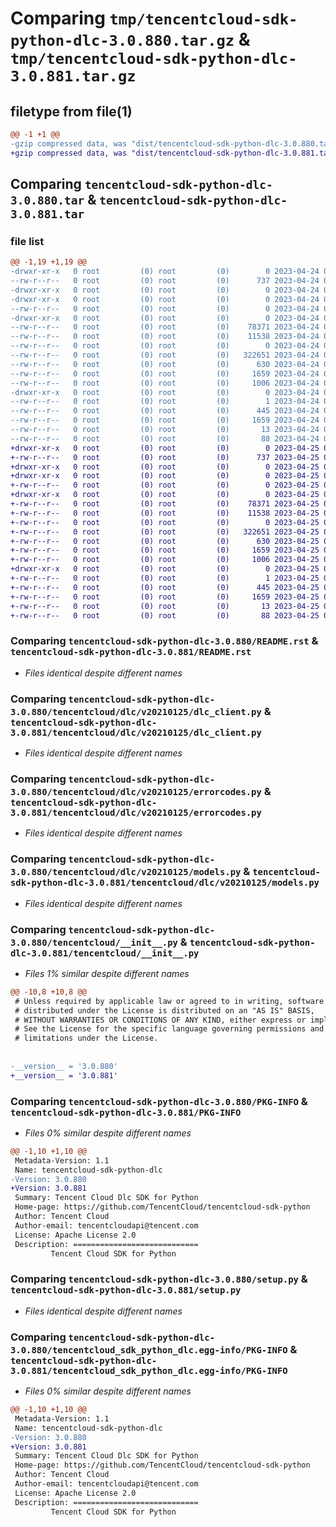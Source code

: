 # Comparing `tmp/tencentcloud-sdk-python-dlc-3.0.880.tar.gz` & `tmp/tencentcloud-sdk-python-dlc-3.0.881.tar.gz`

## filetype from file(1)

```diff
@@ -1 +1 @@
-gzip compressed data, was "dist/tencentcloud-sdk-python-dlc-3.0.880.tar", last modified: Mon Apr 24 03:02:52 2023, max compression
+gzip compressed data, was "dist/tencentcloud-sdk-python-dlc-3.0.881.tar", last modified: Tue Apr 25 00:35:45 2023, max compression
```

## Comparing `tencentcloud-sdk-python-dlc-3.0.880.tar` & `tencentcloud-sdk-python-dlc-3.0.881.tar`

### file list

```diff
@@ -1,19 +1,19 @@
-drwxr-xr-x   0 root         (0) root         (0)        0 2023-04-24 03:02:52.000000 tencentcloud-sdk-python-dlc-3.0.880/
--rw-r--r--   0 root         (0) root         (0)      737 2023-04-24 03:02:52.000000 tencentcloud-sdk-python-dlc-3.0.880/README.rst
-drwxr-xr-x   0 root         (0) root         (0)        0 2023-04-24 03:02:52.000000 tencentcloud-sdk-python-dlc-3.0.880/tencentcloud/
-drwxr-xr-x   0 root         (0) root         (0)        0 2023-04-24 03:02:52.000000 tencentcloud-sdk-python-dlc-3.0.880/tencentcloud/dlc/
--rw-r--r--   0 root         (0) root         (0)        0 2023-04-24 03:02:52.000000 tencentcloud-sdk-python-dlc-3.0.880/tencentcloud/dlc/__init__.py
-drwxr-xr-x   0 root         (0) root         (0)        0 2023-04-24 03:02:52.000000 tencentcloud-sdk-python-dlc-3.0.880/tencentcloud/dlc/v20210125/
--rw-r--r--   0 root         (0) root         (0)    78371 2023-04-24 03:02:52.000000 tencentcloud-sdk-python-dlc-3.0.880/tencentcloud/dlc/v20210125/dlc_client.py
--rw-r--r--   0 root         (0) root         (0)    11538 2023-04-24 03:02:52.000000 tencentcloud-sdk-python-dlc-3.0.880/tencentcloud/dlc/v20210125/errorcodes.py
--rw-r--r--   0 root         (0) root         (0)        0 2023-04-24 03:02:52.000000 tencentcloud-sdk-python-dlc-3.0.880/tencentcloud/dlc/v20210125/__init__.py
--rw-r--r--   0 root         (0) root         (0)   322651 2023-04-24 03:02:52.000000 tencentcloud-sdk-python-dlc-3.0.880/tencentcloud/dlc/v20210125/models.py
--rw-r--r--   0 root         (0) root         (0)      630 2023-04-24 03:02:52.000000 tencentcloud-sdk-python-dlc-3.0.880/tencentcloud/__init__.py
--rw-r--r--   0 root         (0) root         (0)     1659 2023-04-24 03:02:52.000000 tencentcloud-sdk-python-dlc-3.0.880/PKG-INFO
--rw-r--r--   0 root         (0) root         (0)     1006 2023-04-24 03:02:52.000000 tencentcloud-sdk-python-dlc-3.0.880/setup.py
-drwxr-xr-x   0 root         (0) root         (0)        0 2023-04-24 03:02:52.000000 tencentcloud-sdk-python-dlc-3.0.880/tencentcloud_sdk_python_dlc.egg-info/
--rw-r--r--   0 root         (0) root         (0)        1 2023-04-24 03:02:52.000000 tencentcloud-sdk-python-dlc-3.0.880/tencentcloud_sdk_python_dlc.egg-info/dependency_links.txt
--rw-r--r--   0 root         (0) root         (0)      445 2023-04-24 03:02:52.000000 tencentcloud-sdk-python-dlc-3.0.880/tencentcloud_sdk_python_dlc.egg-info/SOURCES.txt
--rw-r--r--   0 root         (0) root         (0)     1659 2023-04-24 03:02:52.000000 tencentcloud-sdk-python-dlc-3.0.880/tencentcloud_sdk_python_dlc.egg-info/PKG-INFO
--rw-r--r--   0 root         (0) root         (0)       13 2023-04-24 03:02:52.000000 tencentcloud-sdk-python-dlc-3.0.880/tencentcloud_sdk_python_dlc.egg-info/top_level.txt
--rw-r--r--   0 root         (0) root         (0)       88 2023-04-24 03:02:52.000000 tencentcloud-sdk-python-dlc-3.0.880/setup.cfg
+drwxr-xr-x   0 root         (0) root         (0)        0 2023-04-25 00:35:45.000000 tencentcloud-sdk-python-dlc-3.0.881/
+-rw-r--r--   0 root         (0) root         (0)      737 2023-04-25 00:35:45.000000 tencentcloud-sdk-python-dlc-3.0.881/README.rst
+drwxr-xr-x   0 root         (0) root         (0)        0 2023-04-25 00:35:45.000000 tencentcloud-sdk-python-dlc-3.0.881/tencentcloud/
+drwxr-xr-x   0 root         (0) root         (0)        0 2023-04-25 00:35:45.000000 tencentcloud-sdk-python-dlc-3.0.881/tencentcloud/dlc/
+-rw-r--r--   0 root         (0) root         (0)        0 2023-04-25 00:35:45.000000 tencentcloud-sdk-python-dlc-3.0.881/tencentcloud/dlc/__init__.py
+drwxr-xr-x   0 root         (0) root         (0)        0 2023-04-25 00:35:45.000000 tencentcloud-sdk-python-dlc-3.0.881/tencentcloud/dlc/v20210125/
+-rw-r--r--   0 root         (0) root         (0)    78371 2023-04-25 00:35:45.000000 tencentcloud-sdk-python-dlc-3.0.881/tencentcloud/dlc/v20210125/dlc_client.py
+-rw-r--r--   0 root         (0) root         (0)    11538 2023-04-25 00:35:45.000000 tencentcloud-sdk-python-dlc-3.0.881/tencentcloud/dlc/v20210125/errorcodes.py
+-rw-r--r--   0 root         (0) root         (0)        0 2023-04-25 00:35:45.000000 tencentcloud-sdk-python-dlc-3.0.881/tencentcloud/dlc/v20210125/__init__.py
+-rw-r--r--   0 root         (0) root         (0)   322651 2023-04-25 00:35:45.000000 tencentcloud-sdk-python-dlc-3.0.881/tencentcloud/dlc/v20210125/models.py
+-rw-r--r--   0 root         (0) root         (0)      630 2023-04-25 00:35:45.000000 tencentcloud-sdk-python-dlc-3.0.881/tencentcloud/__init__.py
+-rw-r--r--   0 root         (0) root         (0)     1659 2023-04-25 00:35:45.000000 tencentcloud-sdk-python-dlc-3.0.881/PKG-INFO
+-rw-r--r--   0 root         (0) root         (0)     1006 2023-04-25 00:35:45.000000 tencentcloud-sdk-python-dlc-3.0.881/setup.py
+drwxr-xr-x   0 root         (0) root         (0)        0 2023-04-25 00:35:45.000000 tencentcloud-sdk-python-dlc-3.0.881/tencentcloud_sdk_python_dlc.egg-info/
+-rw-r--r--   0 root         (0) root         (0)        1 2023-04-25 00:35:45.000000 tencentcloud-sdk-python-dlc-3.0.881/tencentcloud_sdk_python_dlc.egg-info/dependency_links.txt
+-rw-r--r--   0 root         (0) root         (0)      445 2023-04-25 00:35:45.000000 tencentcloud-sdk-python-dlc-3.0.881/tencentcloud_sdk_python_dlc.egg-info/SOURCES.txt
+-rw-r--r--   0 root         (0) root         (0)     1659 2023-04-25 00:35:45.000000 tencentcloud-sdk-python-dlc-3.0.881/tencentcloud_sdk_python_dlc.egg-info/PKG-INFO
+-rw-r--r--   0 root         (0) root         (0)       13 2023-04-25 00:35:45.000000 tencentcloud-sdk-python-dlc-3.0.881/tencentcloud_sdk_python_dlc.egg-info/top_level.txt
+-rw-r--r--   0 root         (0) root         (0)       88 2023-04-25 00:35:45.000000 tencentcloud-sdk-python-dlc-3.0.881/setup.cfg
```

### Comparing `tencentcloud-sdk-python-dlc-3.0.880/README.rst` & `tencentcloud-sdk-python-dlc-3.0.881/README.rst`

 * *Files identical despite different names*

### Comparing `tencentcloud-sdk-python-dlc-3.0.880/tencentcloud/dlc/v20210125/dlc_client.py` & `tencentcloud-sdk-python-dlc-3.0.881/tencentcloud/dlc/v20210125/dlc_client.py`

 * *Files identical despite different names*

### Comparing `tencentcloud-sdk-python-dlc-3.0.880/tencentcloud/dlc/v20210125/errorcodes.py` & `tencentcloud-sdk-python-dlc-3.0.881/tencentcloud/dlc/v20210125/errorcodes.py`

 * *Files identical despite different names*

### Comparing `tencentcloud-sdk-python-dlc-3.0.880/tencentcloud/dlc/v20210125/models.py` & `tencentcloud-sdk-python-dlc-3.0.881/tencentcloud/dlc/v20210125/models.py`

 * *Files identical despite different names*

### Comparing `tencentcloud-sdk-python-dlc-3.0.880/tencentcloud/__init__.py` & `tencentcloud-sdk-python-dlc-3.0.881/tencentcloud/__init__.py`

 * *Files 1% similar despite different names*

```diff
@@ -10,8 +10,8 @@
 # Unless required by applicable law or agreed to in writing, software
 # distributed under the License is distributed on an "AS IS" BASIS,
 # WITHOUT WARRANTIES OR CONDITIONS OF ANY KIND, either express or implied.
 # See the License for the specific language governing permissions and
 # limitations under the License.
 
 
-__version__ = '3.0.880'
+__version__ = '3.0.881'
```

### Comparing `tencentcloud-sdk-python-dlc-3.0.880/PKG-INFO` & `tencentcloud-sdk-python-dlc-3.0.881/PKG-INFO`

 * *Files 0% similar despite different names*

```diff
@@ -1,10 +1,10 @@
 Metadata-Version: 1.1
 Name: tencentcloud-sdk-python-dlc
-Version: 3.0.880
+Version: 3.0.881
 Summary: Tencent Cloud Dlc SDK for Python
 Home-page: https://github.com/TencentCloud/tencentcloud-sdk-python
 Author: Tencent Cloud
 Author-email: tencentcloudapi@tencent.com
 License: Apache License 2.0
 Description: ============================
         Tencent Cloud SDK for Python
```

### Comparing `tencentcloud-sdk-python-dlc-3.0.880/setup.py` & `tencentcloud-sdk-python-dlc-3.0.881/setup.py`

 * *Files identical despite different names*

### Comparing `tencentcloud-sdk-python-dlc-3.0.880/tencentcloud_sdk_python_dlc.egg-info/PKG-INFO` & `tencentcloud-sdk-python-dlc-3.0.881/tencentcloud_sdk_python_dlc.egg-info/PKG-INFO`

 * *Files 0% similar despite different names*

```diff
@@ -1,10 +1,10 @@
 Metadata-Version: 1.1
 Name: tencentcloud-sdk-python-dlc
-Version: 3.0.880
+Version: 3.0.881
 Summary: Tencent Cloud Dlc SDK for Python
 Home-page: https://github.com/TencentCloud/tencentcloud-sdk-python
 Author: Tencent Cloud
 Author-email: tencentcloudapi@tencent.com
 License: Apache License 2.0
 Description: ============================
         Tencent Cloud SDK for Python
```

